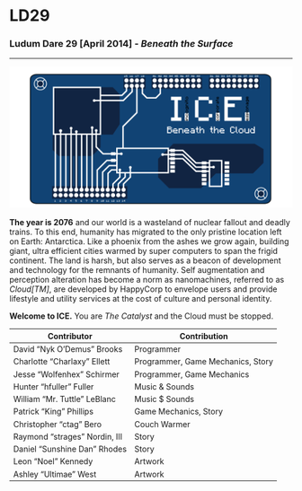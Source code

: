 LD29
====

### Ludum Dare 29 [April 2014] - *Beneath the Surface*

---

![Alt text][logo]



**The year is 2076** and our world is a wasteland of
nuclear fallout and deadly trains. To this end, humanity 
has migrated to the only pristine location left on 
Earth: Antarctica. Like a phoenix from the ashes we
 grow again, building giant, ultra efficient cities 
warmed by super computers to span the frigid continent. 
The land is harsh, but also serves as a beacon of 
development and technology for the remnants of humanity.
Self augmentation and perception alteration has become a 
norm as nanomachines, referred to as *Cloud[TM]*, are 
developed by HappyCorp to envelope users and provide 
lifestyle and utility services at the cost of culture 
and personal identity.

**Welcome to ICE.**
You are *The Catalyst* and the Cloud must be stopped.


| Contributor | Contribution |
|-------------|--------------|
| David “Nyk O’Demus” Brooks | Programmer |
| Charlotte “Charlaxy” Ellett | Programmer, Game Mechanics, Story |
| Jesse “Wolfenhex” Schirmer | Programmer, Game Mechanics |
| Hunter “hfuller” Fuller | Music & Sounds |
| William “Mr. Tuttle” LeBlanc | Music $ Sounds |
| Patrick “King” Phillips | Game Mechanics, Story |
| Christopher “ctag” Bero | Couch Warmer |
| Raymond “strages” Nordin, III | Story |
| Daniel “Sunshine Dan” Rhodes | Story |
| Leon “Noel” Kennedy | Artwork |
| Ashley “Ultimae” West | Artwork |


[logo]: https://github.com/brodavi/LD29/raw/master/Assets/Resources/Game_Logo_Ideas_v2.png "Game Logo"
